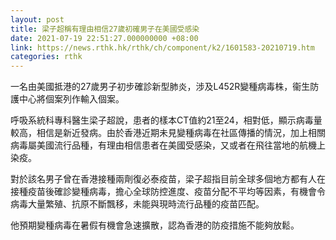 ```yaml
---
layout: post
title: 梁子超稱有理由相信27歲初確男子在美國受感染
date: 2021-07-19 22:51:27.000000000 +08:00
link: https://news.rthk.hk/rthk/ch/component/k2/1601583-20210719.htm
categories: rthk
---
```


一名由美國抵港的27歲男子初步確診新型肺炎，涉及L452R變種病毒株，衞生防護中心將個案列作輸入個案。

呼吸系統科專科醫生梁子超說，患者的樣本CT值約21至24，相對低，顯示病毒量較高，相信是新近發病。由於香港近期未見變種病毒在社區傳播的情況，加上相關病毒屬美國流行品種，有理由相信患者在美國受感染，又或者在飛往當地的航機上染疫。

對於該名男子曾在香港接種兩劑復必泰疫苗，梁子超指目前全球多個地方都有人在接種疫苗後確診變種病毒，擔心全球防控進度、疫苗分配不平均等因素，有機會令病毒大量繁殖、抗原不斷飄移，未能與現時流行品種的疫苗匹配。

他預期變種病毒在暑假有機會急速擴散，認為香港的防疫措施不能夠放鬆。
